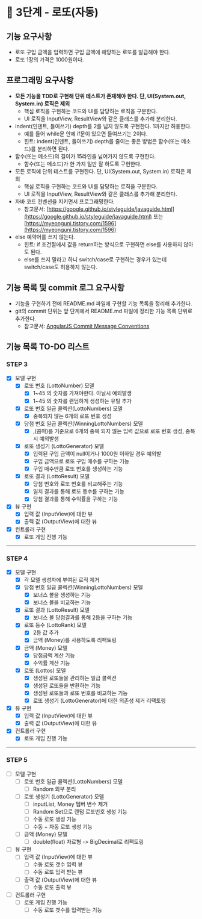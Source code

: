 # 🚀 3단계 - 로또(자동)

## 기능 요구사항

- 로또 구입 금액을 입력하면 구입 금액에 해당하는 로또를 발급해야 한다.
- 로또 1장의 가격은 1000원이다.

## 프로그래밍 요구사항

- **모든 기능을 TDD로 구현해 단위 테스트가 존재해야 한다. 단, UI(System.out, System.in) 로직은 제외**
    - 핵심 로직을 구현하는 코드와 UI를 담당하는 로직을 구분한다.
    - UI 로직을 InputView, ResultView와 같은 클래스를 추가해 분리한다.
- indent(인덴트, 들여쓰기) depth를 2를 넘지 않도록 구현한다. 1까지만 허용한다.
    - 예를 들어 while문 안에 if문이 있으면 들여쓰기는 2이다.
    - 힌트: indent(인덴트, 들여쓰기) depth를 줄이는 좋은 방법은 함수(또는 메소드)를 분리하면 된다.
- 함수(또는 메소드)의 길이가 15라인을 넘어가지 않도록 구현한다.
    - 함수(또는 메소드)가 한 가지 일만 잘 하도록 구현한다.
- 모든 로직에 단위 테스트를 구현한다. 단, UI(System.out, System.in) 로직은 제외
    - 핵심 로직을 구현하는 코드와 UI를 담당하는 로직을 구분한다.
    - UI 로직을 InputView, ResultView와 같은 클래스를 추가해 분리한다.
- 자바 코드 컨벤션을 지키면서 프로그래밍한다.
    - 참고문서: [https://google.github.io/styleguide/javaguide.html](https://google.github.io/styleguide/javaguide.html)
      또는 [https://myeonguni.tistory.com/1596](https://myeonguni.tistory.com/1596)
- else 예약어를 쓰지 않는다.
    - 힌트: if 조건절에서 값을 return하는 방식으로 구현하면 else를 사용하지 않아도 된다.
    - else를 쓰지 말라고 하니 switch/case로 구현하는 경우가 있는데 switch/case도 허용하지 않는다.

## 기능 목록 및 commit 로그 요구사항

- 기능을 구현하기 전에 README.md 파일에 구현할 기능 목록을 정리해 추가한다.
- git의 commit 단위는 앞 단계에서 README.md 파일에 정리한 기능 목록 단위로 추가한다.
    - 참고문서: [AngularJS Commit Message Conventions](https://gist.github.com/stephenparish/9941e89d80e2bc58a153)

## 기능 목록 TO-DO 리스트

### STEP 3

- [X] 모델 구현
    - [X] 로또 번호 (LottoNumber) 모델
        - [X] 1~45 의 숫자를 가져야한다. 아닐시 예외발생
        - [X] 1~45 의 숫자를 랜덤하게 생성하는 유틸 추가
    - [X] 로또 번호 일급 콜렉션(LottoNumbers) 모델
        - [X] 중복되지 않는 6개의 로또 번호 생성
    - [X] 당첨 번호 일급 콜렉션(WinningLottoNumbers) 모델
        - [X] ,(콤마)를 기준으로 6개의 중복 되지 않는 입력 값으로 로또 번호 생성, 중복시 예외발생
    - [X] 로또 생성기 (LottoGenerator) 모델
        - [X] 입력된 구입 금액이 null이거나 1000원 이하일 경우 예외발
        - [X] 구입 금액으로 로또 구입 매수를 구하는 기능
        - [X] 구입 매수만큼 로또 번호를 생성하는 기능
    - [X] 로또 결과 (LottoResult) 모델
        - [X] 당첨 번호와 로또 번호를 비교해주는 기능
        - [X] 일치 결과를 통해 로또 등수를 구하는 기능
        - [X] 당첨 결과를 통해 수익률을 구하는 기능
- [X] 뷰 구현
    - [X] 입력 값 (InputView)에 대한 뷰
    - [X] 출력 값 (OutputView)에 대한 뷰
- [X] 컨트롤러 구현
    - [X] 로또 게임 진행 기능

-------------

### STEP 4

- [X] 모델 구현
    - [X] 각 모델 생성자에 부여된 로직 제거
    - [X] 당첨 번호 일급 콜렉션(WinningLottoNumbers) 모델
        - [X] 보너스 볼을 생성하는 기능
        - [X] 보너스 볼을 비교하는 기능
    - [X] 로또 결과 (LottoResult) 모델
        - [X] 보너스 볼 당첨결과를 통해 2등을 구하는 기능
    - [X] 로또 등수 (LottoRank) 모델
        - [X] 2등 값 추가
        - [X] 금액 (Money)를 사용하도록 리팩토링
    - [X] 금액 (Money) 모델
        - [X] 당첨금액 계산 기능
        - [X] 수익률 계산 기능
    - [X] 로또 (Lottos) 모델
        - [X] 생성된 로또들을 관리하는 일급 콜렉션
        - [X] 생성된 로또들을 반환하는 기능
        - [X] 생성된 로또들과 로또 번호를 비교하는 기능
        - [X] 로또 생성기 (LottoGenerator)에 대한 의존성 제거 리팩토링
- [X] 뷰 구현
    - [X] 입력 값 (InputView)에 대한 뷰
    - [X] 출력 값 (OutputView)에 대한 뷰
- [X] 컨트롤러 구현
    - [X] 로또 게임 진행 기능

-----------

### STEP 5

- [ ] 모델 구현
    - [ ] 로또 번호 일급 콜렉션(LottoNumbers) 모델
        - [ ] Random 외부 분리
    - [ ] 로또 생성기 (LottoGenerator) 모델
        - [ ] inputList, Money 멤버 변수 제거
        - [ ] Random Set으로 랜덤 로또번호 생성 기능
        - [ ] 수동 로또 생성 기능
        - [ ] 수동 + 자동 로또 생성 기능
    - [ ] 금액 (Money) 모델
        - [ ] double(float) 자료형 -> BigDecimal로 리팩토링
- [ ] 뷰 구현
    - [ ] 입력 값 (InputView)에 대한 뷰
        - [ ] 수동 로또 갯수 입력 뷰
        - [ ] 수동 로또 입력 받는 뷰
    - [ ] 출력 값 (OutputView)에 대한 뷰
        - [ ] 수동 로또 출력 뷰
- [ ] 컨트롤러 구현
    - [ ] 로또 게임 진행 기능
        - [ ] 수동 로또 갯수를 입력받는 기능